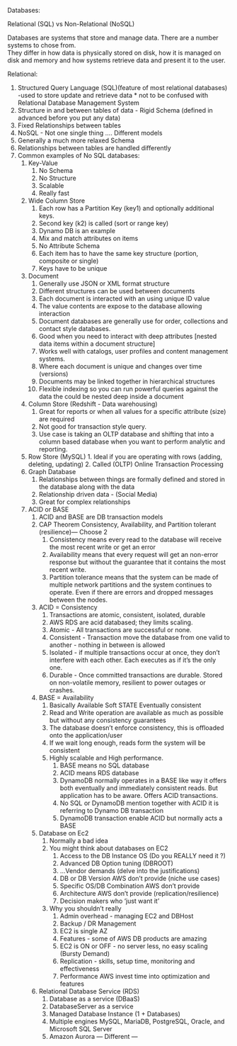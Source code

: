 Databases:

Relational (SQL) vs Non-Relational (NoSQL)

Databases are systems that store and manage data. There are a number systems to chose from.  
They differ in how data is physically stored on disk, how it is managed on disk and memory and how systems retrieve data and present it to the user.

Relational:
1. Structured Query Language (SQL)(feature of most relational databases) -used to store update and retrieve data * not to be confused with Relational Database Management System
2. Structure in and between tables of data - Rigid Schema (defined in advanced before you put any data)
3. Fixed Relationships between tables
4. NoSQL - Not one single thing …. Different models
5. Generally a much more relaxed Schema
6. Relationships between tables are handled differently
7. Common examples of No SQL databases:
    1. Key-Value
        1. No Schema 
        2. No Structure
        3. Scalable 
        4. Really fast
    2. Wide Column Store
        1. Each row has a Partition Key (key1) and optionally additional keys.
        2. Second key (k2) is called  (sort or range key)
        3. Dynamo DB is an example
        4. Mix and match attributes on items
        5. No Attribute Schema
        6. Each item has to have the same key structure (portion, composite or single) 
        7. Keys have to be unique
    3. Document
        1. Generally use JSON or XML format structure
        2. Different structures can be used between documents
        3. Each document is interacted with an using unique ID value
        4. The value contents are expose to the database allowing interaction
        5. Document databases are generally use for order, collections and contact style databases.
        6. Good when you need to interact with deep attributes [nested data items within a document structure]
        7. Works well with catalogs, user profiles and content management systems.
        8. Where each document is unique and changes over time (versions)
        9. Documents may be linked together in hierarchical structures
        10. Flexible indexing so you can run powerful queries against the data the could be nested deep inside a document
    4. Column Store (Redshift - Data warehousing)
        1. Great for reports or when all values for a specific attribute (size) are required
        2. Not good for transaction style query. 
        3. Use case is taking an OLTP database and shifting that into a column based database when you want to perform analytic  and reporting.
    5. Row Store (MySQL)
            1. Ideal if you are operating with rows (adding, deleting, updating)
            2. Called (OLTP) Online Transaction Processing
    6. Graph Database
        1. Relationships between things are formally defined and stored in the database along with the data
        2. Relationship driven data - (Social Media) 
        3. Great for complex relationships
    7. ACID or BASE
        1. ACID  and BASE are DB transaction models
        2. CAP Theorem Consistency, Availability, and Partition tolerant (resilience)— Choose 2
            1. Consistency means every read to the database will receive the most recent write or get an error
            2. Availability means that every request will get an non-error response but without the guarantee that it contains the most recent write.
            3. Partition tolerance means that the system can be made of multiple network partitions and the system continues to operate. Even if there are errors and dropped messages between the nodes.
        3. ACID = Consistency
            1. Transactions are atomic, consistent, isolated, durable
            2. AWS RDS are acid databased; they  limits scaling.
            3. Atomic - All transactions are successful or none.
            4. Consistent - Transaction move the database from one valid to another -  nothing in between is allowed
            5. Isolated - if multiple transactions occur at once, they don’t interfere with each other.  Each executes as if it’s the only one.
            6. Durable - Once committed transactions are durable.  Stored on non-volatile memory, resilient to power outages or crashes.
        4. BASE = Availability
            1. Basically Available Soft STATE Eventually consistent
            2. Read and Write operation are available as much as possible but without any consistency guarantees
            3. The database doesn’t enforce consistency, this is offloaded onto the application/user
            4. If we wait long enough, reads form the system will be consistent
            5. Highly scalable and High performance.
                1. BASE means no SQL database
                2. ACID means RDS database
                3. DynamoDB normally operates in a BASE like way it offers both eventually and immediately consistent reads.  But application has to be aware.  Offers ACID transactions.
                4. No SQL or DynamoDB  mention together with ACID it is referring to Dynamo DB transaction
                5. DynamoDB transaction enable ACID but normally acts a BASE
        5. Database on Ec2
            1. Normally a bad idea
            2. You might think about databases on EC2
                1. Access to the DB Instance OS (Do you REALLY need it ?)
                2. Advanced DB Option tuning (DBROOT)
                3. …Vendor demands (delve into the justifications)
                4. DB or DB Version AWS don’t provide (niche use cases)
                5. Specific OS/DB Combination AWS don’t provide
                6. Architecture AWS don’t provide (replication/resilience)
                7. Decision makers who ‘just want it’
            3. Why you shouldn’t really
                1. Admin overhead - managing EC2 and DBHost
                2. Backup / DR Management
                3. EC2 is single AZ
                4. Features - some of AWS DB products are amazing
                5. EC2 is ON or OFF - no server less, no easy scaling (Bursty Demand)
                6. Replication - skills, setup time, monitoring and effectiveness
                7. Performance AWS invest time into optimization and features
        6. Relational Database Service (RDS)
            1. Database as a service (DBaaS)
            2. DatabaseServer as a service
            3. Managed Database Instance (1 + Databases)
            4. Multiple engines MySQL, MariaDB, PostgreSQL, Oracle, and Microsoft SQL Server
            5. Amazon Aurora — Different — 
